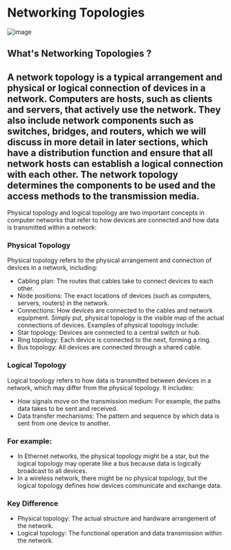 # Networking Topologies
![image](https://github.com/user-attachments/assets/b7d81315-bee8-453b-869c-2d5a377113c6)


## What's Networking Topologies ?
A network topology is a typical arrangement and physical or logical connection of devices in a network. Computers are hosts, such as clients and servers, that actively use the network. They also include network components such as switches, bridges, and routers, which we will discuss in more detail in later sections, which have a distribution function and ensure that all network hosts can establish a logical connection with each other. The network topology determines the components to be used and the access methods to the transmission media.
---
Physical topology and logical topology are two important concepts in computer networks that refer to how devices are connected and how data is transmitted within a network:
### Physical Topology
Physical topology refers to the physical arrangement and connection of devices in a network, including:
- Cabling plan: The routes that cables take to connect devices to each other.
- Node positions: The exact locations of devices (such as computers, servers, routers) in the network.
- Connections: How devices are connected to the cables and network equipment.
Simply put, physical topology is the visible map of the actual connections of devices. Examples of physical topology include:
- Star topology: Devices are connected to a central switch or hub.
- Ring topology: Each device is connected to the next, forming a ring.
- Bus topology: All devices are connected through a shared cable.
### Logical Topology
Logical topology refers to how data is transmitted between devices in a network, which may differ from the physical topology. It includes:
- How signals move on the transmission medium: For example, the paths data takes to be sent and received.
- Data transfer mechanisms: The pattern and sequence by which data is sent from one device to another.

### **For example:**
- In Ethernet networks, the physical topology might be a star, but the logical topology may operate like a bus because data is logically broadcast to all devices.
- In a wireless network, there might be no physical topology, but the logical topology defines how devices communicate and exchange data.

### Key Difference
- Physical topology: The actual structure and hardware arrangement of the network.
- Logical topology: The functional operation and data transmission within the network.
